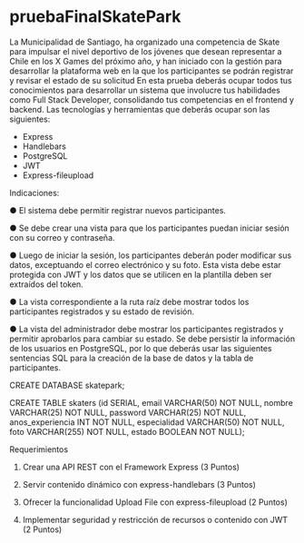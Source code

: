 # pruebaFinalSkatePark

La Municipalidad de Santiago, ha organizado una competencia de Skate para impulsar el
nivel deportivo de los jóvenes que desean representar a Chile en los X Games del próximo
año, y han iniciado con la gestión para desarrollar la plataforma web en la que los
participantes se podrán registrar y revisar el estado de su solicitud
En esta prueba deberás ocupar todos tus conocimientos para desarrollar un sistema que
involucre tus habilidades como Full Stack Developer, consolidando tus competencias en el
frontend y backend.
Las tecnologías y herramientas que deberás ocupar son las siguientes:
- Express
- Handlebars
- PostgreSQL
- JWT
- Express-fileupload

Indicaciones:

● El sistema debe permitir registrar nuevos participantes.

● Se debe crear una vista para que los participantes puedan iniciar sesión con su
correo y contraseña.

● Luego de iniciar la sesión, los participantes deberán poder modificar sus datos,
exceptuando el correo electrónico y su foto. Esta vista debe estar protegida con JWT
y los datos que se utilicen en la plantilla deben ser extraídos del token.

● La vista correspondiente a la ruta raíz debe mostrar todos los participantes
registrados y su estado de revisión.

● La vista del administrador debe mostrar los participantes registrados y permitir
aprobarlos para cambiar su estado.
Se debe persistir la información de los usuarios en PostgreSQL, por lo que deberás usar las
siguientes sentencias SQL para la creación de la base de datos y la tabla de participantes.

CREATE DATABASE skatepark;

CREATE TABLE skaters (id SERIAL, email VARCHAR(50) NOT NULL, nombre
VARCHAR(25) NOT NULL, password VARCHAR(25) NOT NULL, anos_experiencia
INT NOT NULL, especialidad VARCHAR(50) NOT NULL, foto VARCHAR(255) NOT
NULL, estado BOOLEAN NOT NULL);

Requerimientos

1. Crear una API REST con el Framework Express (3 Puntos)

2. Servir contenido dinámico con express-handlebars (3 Puntos)

3. Ofrecer la funcionalidad Upload File con express-fileupload (2 Puntos)

4. Implementar seguridad y restricción de recursos o contenido con JWT (2 Puntos)
